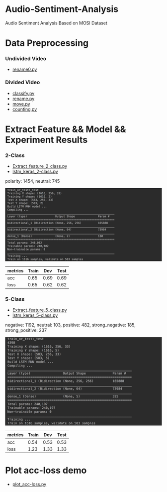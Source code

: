 # Audio-Sentiment-Analysis
Audio Sentiment Analysis Based on MOSI Dataset

# Data Preprocessing
### Undivided Video
 - [rename0.py](https://github.com/ASA-MOSI/Audio-Sentiment-Analysis/blob/master/rename0.py)
 
### Divided Video
 - [classify.py](https://github.com/ASA-MOSI/Audio-Sentiment-Analysis/blob/master/classify.py)
 - [rename.py](https://github.com/ASA-MOSI/Audio-Sentiment-Analysis/blob/master/rename.py)
 - [move.py](https://github.com/ASA-MOSI/Audio-Sentiment-Analysis/blob/master/move.py)
 - [counting.py](https://github.com/ASA-MOSI/Audio-Sentiment-Analysis/blob/master/counting.py)
 
 # Extract Feature && Model && Experiment Results
 ### 2-Class
 - [Extract_feature_2_class.py](https://github.com/ASA-MOSI/Audio-Sentiment-Analysis/blob/master/Extract_feature_2_class.py)
 - [lstm_keras_2-class.py](https://github.com/ASA-MOSI/Audio-Sentiment-Analysis/blob/master/lstm_keras_2-class.py)
 
polarity: 1454, neutral: 745

![Figure 1](https://github.com/ASA-MOSI/Audio-Sentiment-Analysis/raw/master/images/2_class_model.png)

metrics| Train | Dev | Test | 
  --- |--- | --- | --- | 
 acc | 0.65 | 0.69 | 0.69 |
 loss | 0.65 | 0.62 | 0.62 |
 
### 5-Class
 - [Extract_feature_5_class.py](https://github.com/ASA-MOSI/Audio-Sentiment-Analysis/blob/master/Extract_feature_5_class.py)
 - [lstm_keras_5-class.py](https://github.com/ASA-MOSI/Audio-Sentiment-Analysis/blob/master/lstm_keras_5-class.py)

negative: 1192, neutral: 103, positive: 482, strong_negative: 185, strong_positive: 237

![Figure 2](https://github.com/ASA-MOSI/Audio-Sentiment-Analysis/raw/master/images/5_class_model.png)

metrics| Train | Dev | Test | 
  --- |--- | --- | --- | 
 acc | 0.54 | 0.53 | 0.53 |
 loss | 1.23 | 1.33 | 1.33 |

# Plot acc-loss demo
  - [plot_acc-loss.py](https://github.com/ASA-MOSI/Audio-Sentiment-Analysis/blob/master/plot_acc-loss.py)
 
